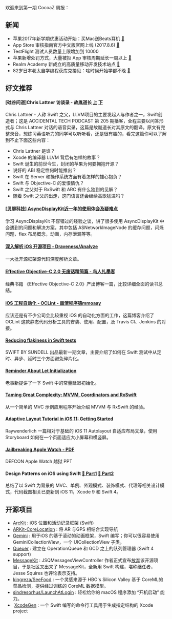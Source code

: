 欢迎来到第一期 CocoaZ 周报：

## 新闻 

- 苹果2017年新学期优惠活动开始：买Mac送Beats耳机 [🔗](http://tech.sina.com.cn/mobile/n/n/2017-08-08/doc-ifyitapp2572121.shtml)
- App Store 审核指南官方中文版官网上线 (2017.8.6) [🔗](https://developer.apple.com/app-store/review/guidelines/cn/)
- TestFlight 测试人员数量上限增加到 10000
- 苹果新增处罚方式，大量被拒 App 审核周期延长一周以上 [🔗](https://mp.weixin.qq.com/s/eCwGPcLPA5sOghZ_4wNOdw)
- Realm Academy 新成立的高质量移动开发技术站点 [🔗](https://academy.realm.io/)
- 82岁日本老太自学编程获库克接见：啥时候开始学都不晚 [🔗](http://www.techweb.com.cn/world/2017-08-07/2569893.shtml)

## 好文推荐 

#### [硅谷问道]Chris Lattner 访谈录 - 故胤道长 [上](http://www.jianshu.com/p/66a76df0db95) [下](http://www.jianshu.com/p/b8d509bad15c) 

Chris Lattner - 人称 Swift 之父，LLVM项目的主要发起人与作者之一，Swift创造者；这是 ACCIDENTAL TECH PODCAST 第 205 期播客，全程主要以问答形式与 Chris Lattner 对话的语音实录，这篇是故胤道长对其原文的翻译。原文有完整录音，想练习英语听力的同学可以听听看，还是很有趣的，看完这篇你可以了解到不止下面这些内容：

- Chris Lattner 是谁？
- Xcode 的编译器 LLVM 背后有怎样的故事？
- Swift 诞生的前世今生，封闭的苹果为何要拥抱开源？
- 说好的 ABI 稳定性何时能推出？
- Swift 在 Server 和操作系统方面有着怎样的雄心抱负？
- Swift 与 Objective-C 的爱恨情仇？
- Swift 之父对于 RxSwift 和 ARC 有什么独到的见解？
- 随着 Swift 之父的出走，这门语言还会继续高歌猛进吗？

#### [[贝聊科技] AsyncDisplayKit近一年的使用体会及疑难点](https://juejin.im/post/5987cc536fb9a03c4b374bec)

学习 AsyncDisplayKit 不容错过的经验之谈，讲了很多使用 AsyncDisplayKit 中会遇到的问题和解决方案，其中包括 ASNetworkImageNode 的缓存问题，闪烁问题，flex 布局概念，动画，内存泄漏等等。

#### [深入解析 iOS 开源项目 - Draveness/Analyze](https://github.com/Draveness/Analyze)

一大批开源框架源代码深度解析文章。

#### [Effective Objective-C 2.0 无废话精简篇 - 鸟人扎墨客](http://www.jianshu.com/p/238d3906bc6b)

经典书籍 《Effective Objective-C 2.0》产出博客一篇，比较详细全面的读书总结。

#### [iOS 工程自动化 - OCLint - 画渣程序猿mmoaay](http://www.jianshu.com/p/c6cc551e2ca3)

应该还是有不少公司会比较重视 iOS 的自动化方面的工作，这篇博客介绍了 OCLint 这款静态代码分析工具的安装、使用、配置，及 Travis CI、Jenkins 的对接。

#### [Reducing flakiness in Swift tests](https://www.swiftbysundell.com/posts/reducing-flakiness-in-swift-tests)

SWIFT BY SUNDELL 出品最新一期文章，主要介绍了如何在 Swift 测试中从定时、异步、延时三个方面避免碎片化。

#### [Reminder About Let Initialization](https://useyourloaf.com/blog/reminder-about-let-initialization)

老事新提讲了一下 Swift 中的常量延迟初始化。

#### [Taming Great Complexity: MVVM, Coordinators and RxSwift](https://blog.uptech.team/taming-great-complexity-mvvm-coordinators-and-rxswift-8daf8a76e7fd)

从一个简单的 MVC 示例应用程序开始介绍 MVVM 与 RxSwift 的经验。

#### [Adaptive Layout Tutorial in iOS 11: Getting Started](https://www.raywenderlich.com/162311/adaptive-layout-tutorial-ios-11-getting-started)

Raywenderlich 一篇相对于基础的 iOS 11 Autolayout 自适应布局文章，使用 Storyboard 如何在一个页面适应大小屏幕和横竖屏。

#### [Jailbreaking Apple Watch - PDF](https://media.defcon.org/DEF%20CON%2025/DEF%20CON%2025%20presentations/DEFCON-25-Max-Bazaliy-Jailbreaking-Apple-Watch.pdf)

DEFCON Apple Watch 越狱 PPT

#### Design Patterns on iOS using Swift [🔗 Part1](https://www.raywenderlich.com/160651/design-patterns-ios-using-swift-part-12) [🔗 Part2](https://www.raywenderlich.com/160653/design-patterns-ios-using-swift-part-22)

总结了以 Swift 为背景的 MVC、单例、外观模式、装饰模式、代理等相关设计模式，代码截图相关已更新到 iOS 11，Xcode 9 和 Swift 4。

## 开源项目 

- [ArcKit](https://github.com/sobri909/ArcKit) : iOS 位置和活动记录框架 (Swift)
- [ARKit-CoreLocation](https://github.com/ProjectDent/ARKit-CoreLocation) : 将 AR 与GPS 相结合实现导航
- [Gemini](https://github.com/shoheiyokoyama/Gemini) :  用于iOS 的基于滚动的动画框架，Swift 编写；你可以很容易使用 GeminiCollectionView，一个 UICollectionView 子类。
- [Queuer](https://github.com/FabrizioBrancati/Queuer) : 建立在 OperationQueue 和 GCD 之上的队列管理器 (Swift 4 support)
- [MessageKit](https://github.com/MessageKit/MessageKit) : JSQMessagesViewController 作者正式宣布[放弃](https://www.cocoaz.com/d/39)该开源项目，于是社区又出来了 MessageKit，全新用 Swift 构建，堪称继任者， Jesse Squires 也评论表示支持。
- [kingreza/SeeFood](https://github.com/kingreza/SeeFood) : 一个灵感来源于 HBO's Silicon Valley 基于 CoreML的菜品检测，提供经过训练的 CoreML 数据模型。
- [sindresorhus/LaunchAtLogin](https://github.com/sindresorhus/LaunchAtLogin) : 轻松给你的 macOS 程序添加 “开机启动” 能力。
-  [XcodeGen](https://github.com/yonaskolb/XcodeGen) : 一个 Swift 编写的命令行工具用于生成指定结构的  Xcode project
